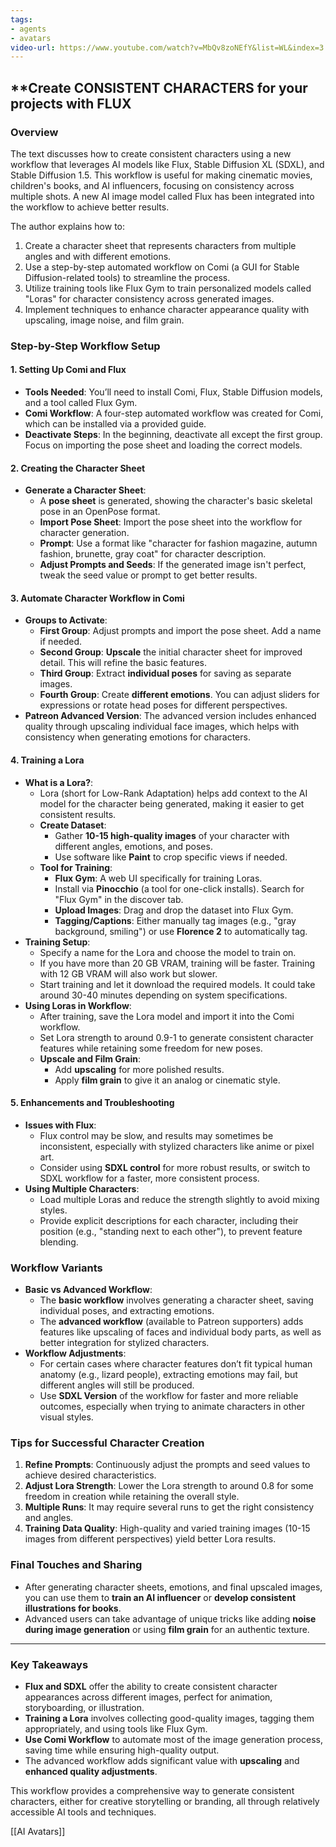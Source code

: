 ```yaml
---
tags:
- agents
- avatars
video-url: https://www.youtube.com/watch?v=MbQv8zoNEfY&list=WL&index=3
---
```


## **Create CONSISTENT CHARACTERS for your projects with FLUX

### **Overview**

The text discusses how to create consistent characters using a new workflow that leverages AI models like Flux, Stable Diffusion XL (SDXL), and Stable Diffusion 1.5. This workflow is useful for making cinematic movies, children's books, and AI influencers, focusing on consistency across multiple shots. A new AI image model called Flux has been integrated into the workflow to achieve better results.

The author explains how to:

1. Create a character sheet that represents characters from multiple angles and with different emotions.
2. Use a step-by-step automated workflow on Comi (a GUI for Stable Diffusion-related tools) to streamline the process.
3. Utilize training tools like Flux Gym to train personalized models called "Loras" for character consistency across generated images.
4. Implement techniques to enhance character appearance quality with upscaling, image noise, and film grain.

### **Step-by-Step Workflow Setup**

#### **1. Setting Up Comi and Flux**

- **Tools Needed**: You’ll need to install Comi, Flux, Stable Diffusion models, and a tool called Flux Gym.
- **Comi Workflow**: A four-step automated workflow was created for Comi, which can be installed via a provided guide.
- **Deactivate Steps**: In the beginning, deactivate all except the first group. Focus on importing the pose sheet and loading the correct models.

#### **2. Creating the Character Sheet**

- **Generate a Character Sheet**:
  - A **pose sheet** is generated, showing the character's basic skeletal pose in an OpenPose format.
  - **Import Pose Sheet**: Import the pose sheet into the workflow for character generation.
  - **Prompt**: Use a format like "character for fashion magazine, autumn fashion, brunette, gray coat" for character description.
  - **Adjust Prompts and Seeds**: If the generated image isn't perfect, tweak the seed value or prompt to get better results.

#### **3. Automate Character Workflow in Comi**

- **Groups to Activate**:
  - **First Group**: Adjust prompts and import the pose sheet. Add a name if needed.
  - **Second Group**: **Upscale** the initial character sheet for improved detail. This will refine the basic features.
  - **Third Group**: Extract **individual poses** for saving as separate images.
  - **Fourth Group**: Create **different emotions**. You can adjust sliders for expressions or rotate head poses for different perspectives.
- **Patreon Advanced Version**: The advanced version includes enhanced quality through upscaling individual face images, which helps with consistency when generating emotions for characters.

#### **4. Training a Lora**

- **What is a Lora?**:
  - Lora (short for Low-Rank Adaptation) helps add context to the AI model for the character being generated, making it easier to get consistent results.
  - **Create Dataset**:
    - Gather **10-15 high-quality images** of your character with different angles, emotions, and poses.
    - Use software like **Paint** to crop specific views if needed.
  - **Tool for Training**:
    - **Flux Gym**: A web UI specifically for training Loras.
    - Install via **Pinocchio** (a tool for one-click installs). Search for "Flux Gym" in the discover tab.
    - **Upload Images**: Drag and drop the dataset into Flux Gym.
    - **Tagging/Captions**: Either manually tag images (e.g., "gray background, smiling") or use **Florence 2** to automatically tag.
- **Training Setup**:
  - Specify a name for the Lora and choose the model to train on.
  - If you have more than 20 GB VRAM, training will be faster. Training with 12 GB VRAM will also work but slower.
  - Start training and let it download the required models. It could take around 30-40 minutes depending on system specifications.
- **Using Loras in Workflow**:
  - After training, save the Lora model and import it into the Comi workflow.
  - Set Lora strength to around 0.9-1 to generate consistent character features while retaining some freedom for new poses.
  - **Upscale and Film Grain**:
    - Add **upscaling** for more polished results.
    - Apply **film grain** to give it an analog or cinematic style.

#### **5. Enhancements and Troubleshooting**

- **Issues with Flux**:
  - Flux control may be slow, and results may sometimes be inconsistent, especially with stylized characters like anime or pixel art.
  - Consider using **SDXL control** for more robust results, or switch to SDXL workflow for a faster, more consistent process.
- **Using Multiple Characters**:
  - Load multiple Loras and reduce the strength slightly to avoid mixing styles.
  - Provide explicit descriptions for each character, including their position (e.g., "standing next to each other"), to prevent feature blending.

### **Workflow Variants**

- **Basic vs Advanced Workflow**:
  - The **basic workflow** involves generating a character sheet, saving individual poses, and extracting emotions.
  - The **advanced workflow** (available to Patreon supporters) adds features like upscaling of faces and individual body parts, as well as better integration for stylized characters.
- **Workflow Adjustments**:
  - For certain cases where character features don’t fit typical human anatomy (e.g., lizard people), extracting emotions may fail, but different angles will still be produced.
  - Use **SDXL Version** of the workflow for faster and more reliable outcomes, especially when trying to animate characters in other visual styles.

### **Tips for Successful Character Creation**

1. **Refine Prompts**: Continuously adjust the prompts and seed values to achieve desired characteristics.
2. **Adjust Lora Strength**: Lower the Lora strength to around 0.8 for some freedom in creation while retaining the overall style.
3. **Multiple Runs**: It may require several runs to get the right consistency and angles.
4. **Training Data Quality**: High-quality and varied training images (10-15 images from different perspectives) yield better Lora results.

### **Final Touches and Sharing**

- After generating character sheets, emotions, and final upscaled images, you can use them to **train an AI influencer** or **develop consistent illustrations for books**.
- Advanced users can take advantage of unique tricks like adding **noise during image generation** or using **film grain** for an authentic texture.

---

### **Key Takeaways**

- **Flux and SDXL** offer the ability to create consistent character appearances across different images, perfect for animation, storyboarding, or illustration.
- **Training a Lora** involves collecting good-quality images, tagging them appropriately, and using tools like Flux Gym.
- **Use Comi Workflow** to automate most of the image generation process, saving time while ensuring high-quality output.
- The advanced workflow adds significant value with **upscaling** and **enhanced quality adjustments**.

This workflow provides a comprehensive way to generate consistent characters, either for creative storytelling or branding, all through relatively accessible AI tools and techniques.

[[AI Avatars]]